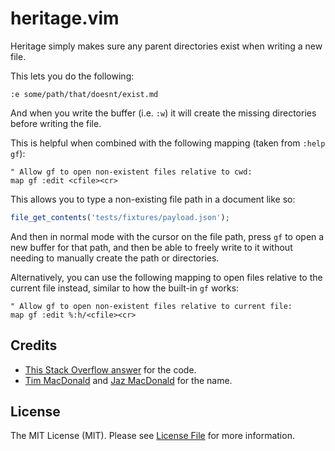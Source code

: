 # heritage.vim

Heritage simply makes sure any parent directories exist when writing a new file.

This lets you do the following:

```vim
:e some/path/that/doesnt/exist.md
```

And when you write the buffer (i.e. `:w`) it will create the missing directories before writing the file.

This is helpful when combined with the following mapping (taken from `:help gf`):

```vim
" Allow gf to open non-existent files relative to cwd:
map gf :edit <cfile><cr>
```

This allows you to type a non-existing file path in a document like so:

```php
file_get_contents('tests/fixtures/payload.json');
```

And then in normal mode with the cursor on the file path, press `gf` to open a new buffer for that path, and then be able to freely write to it without needing to manually create the path or directories.

Alternatively, you can use the following mapping to open files relative to the current file instead, similar to how the built-in `gf` works:

```vim
" Allow gf to open non-existent files relative to current file:
map gf :edit %:h/<cfile><cr>
```

## Credits

* [This Stack Overflow answer](https://stackoverflow.com/a/4294176) for the code.
* [Tim MacDonald](https://twitter.com/timacdonald87) and [Jaz MacDonald](https://twitter.com/Jaz_MacDonald) for the name.

## License

The MIT License (MIT). Please see [License File](LICENSE) for more information.
